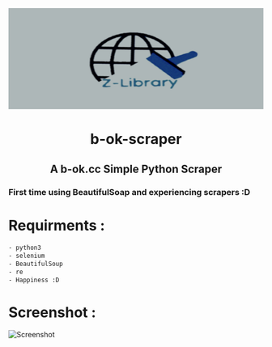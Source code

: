 <p align="center">
  <img width="700" height="200"src="static/logo.jpg">
  <h1 align="center">b-ok-scraper</h1>
  <h2 align="center">A b-ok.cc Simple Python Scraper</h2>
</p>


### First time using BeautifulSoap and experiencing scrapers :D 
# Requirments :
```
- python3
- selenium
- BeautifulSoup
- re
- Happiness :D 

```
# Screenshot :
![Screenshot](https://i.imgur.com/iBEfUgM.png)

